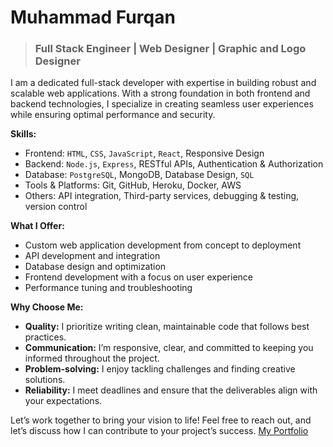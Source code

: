 # Muhammad Furqan
> ### Full Stack Engineer | Web Designer | Graphic and Logo Designer

I am a dedicated full-stack developer with expertise in building robust and scalable web applications. With a strong foundation in both frontend and backend technologies, I specialize in creating seamless user experiences while ensuring optimal performance and security.

**Skills:**

- Frontend: `HTML`, `CSS`, `JavaScript`, `React`, Responsive Design
- Backend: `Node.js`, `Express`, RESTful APIs, Authentication & Authorization
- Database: `PostgreSQL`, MongoDB, Database Design, `SQL`
- Tools & Platforms: Git, GitHub, Heroku, Docker, AWS
- Others: API integration, Third-party services, debugging & testing, version control

**What I Offer:**

- Custom web application development from concept to deployment
- API development and integration
- Database design and optimization
- Frontend development with a focus on user experience
- Performance tuning and troubleshooting

**Why Choose Me:**

- **Quality:** I prioritize writing clean, maintainable code that follows best practices.
- **Communication:** I’m responsive, clear, and committed to keeping you informed throughout the project.
- **Problem-solving:** I enjoy tackling challenges and finding creative solutions.
- **Reliability:** I meet deadlines and ensure that the deliverables align with your expectations.

Let’s work together to bring your vision to life! Feel free to reach out, and let’s discuss how I can contribute to your project’s success. <be>
<a href="https://furqanthegreat.github.io/Portfolio/" target="_blank">My Portfolio</a>



<!---
FurqanTheGreat/FurqanTheGreat is a ✨ special ✨ repository because its `README.md` (this file) appears on your GitHub profile.
You can click the Preview link to take a look at your changes.
--->
